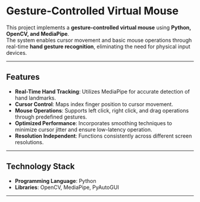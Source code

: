 # Gesture-Controlled Virtual Mouse

This project implements a **gesture-controlled virtual mouse** using **Python, OpenCV, and MediaPipe**.  
The system enables cursor movement and basic mouse operations through real-time **hand gesture recognition**, eliminating the need for physical input devices.

---

## Features
- **Real-Time Hand Tracking**: Utilizes MediaPipe for accurate detection of hand landmarks.
- **Cursor Control**: Maps index finger position to cursor movement.
- **Mouse Operations**: Supports left click, right click, and drag operations through predefined gestures.
- **Optimized Performance**: Incorporates smoothing techniques to minimize cursor jitter and ensure low-latency operation.
- **Resolution Independent**: Functions consistently across different screen resolutions.

---

## Technology Stack
- **Programming Language**: Python  
- **Libraries**: OpenCV, MediaPipe, PyAutoGUI  

---
